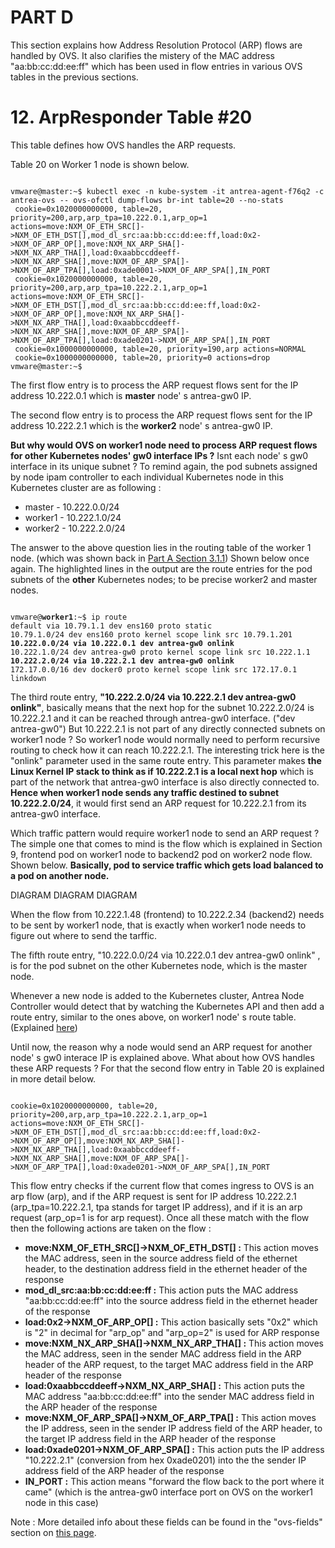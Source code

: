 # PART D

This section explains how Address Resolution Protocol (ARP) flows are handled by OVS. It also clarifies the mistery of the MAC address "aa:bb:cc:dd:ee:ff" which has been used in flow entries in various OVS tables in the previous sections. 

# 12. ArpResponder Table #20

This table defines how OVS handles the ARP requests.

Table 20 on Worker 1 node is shown below.

<pre><code>
vmware@master:~$ kubectl exec -n kube-system -it antrea-agent-f76q2 -c antrea-ovs -- ovs-ofctl dump-flows br-int table=20 --no-stats
 cookie=0x1020000000000, table=20, priority=200,arp,arp_tpa=10.222.0.1,arp_op=1 actions=move:NXM_OF_ETH_SRC[]->NXM_OF_ETH_DST[],mod_dl_src:aa:bb:cc:dd:ee:ff,load:0x2->NXM_OF_ARP_OP[],move:NXM_NX_ARP_SHA[]->NXM_NX_ARP_THA[],load:0xaabbccddeeff->NXM_NX_ARP_SHA[],move:NXM_OF_ARP_SPA[]->NXM_OF_ARP_TPA[],load:0xade0001->NXM_OF_ARP_SPA[],IN_PORT
 cookie=0x1020000000000, table=20, priority=200,arp,arp_tpa=10.222.2.1,arp_op=1 actions=move:NXM_OF_ETH_SRC[]->NXM_OF_ETH_DST[],mod_dl_src:aa:bb:cc:dd:ee:ff,load:0x2->NXM_OF_ARP_OP[],move:NXM_NX_ARP_SHA[]->NXM_NX_ARP_THA[],load:0xaabbccddeeff->NXM_NX_ARP_SHA[],move:NXM_OF_ARP_SPA[]->NXM_OF_ARP_TPA[],load:0xade0201->NXM_OF_ARP_SPA[],IN_PORT
 cookie=0x1000000000000, table=20, priority=190,arp actions=NORMAL
 cookie=0x1000000000000, table=20, priority=0 actions=drop
vmware@master:~$ 
</code></pre>

The first flow entry is to process the ARP request flows sent for the IP address 10.222.0.1 which is **master** node' s antrea-gw0 IP. 

The second flow entry is to process the ARP request flows sent for the IP address 10.222.2.1 which is the **worker2** node' s antrea-gw0 IP. 

**But why would OVS on worker1 node need to process ARP request flows for other Kubernetes nodes' gw0 interface IPs ?** Isnt each node' s gw0 interface in its unique subnet ? To remind again, the pod subnets assigned by node ipam controller to each individual Kubernetes node in this Kubernetes cluster are as following : 

- master - 10.222.0.0/24
- worker1 - 10.222.1.0/24
- worker2 - 10.222.2.0/24

The answer to the above question lies in the routing table of the worker 1 node. (which was shown back in [Part A Section 3.1.1](https://github.com/dumlutimuralp/antrea-packet-walks/tree/master/part_a#311-worker-1)) Shown below once again. The highlighted lines in the output are the route entries for the pod subnets of the **other** Kubernetes nodes; to be precise worker2 and master nodes. 

<pre><code>
vmware@<b>worker1</b>:~$ ip route
default via 10.79.1.1 dev ens160 proto static
10.79.1.0/24 dev ens160 proto kernel scope link src 10.79.1.201
<b>10.222.0.0/24 via 10.222.0.1 dev antrea-gw0 onlink </b>
10.222.1.0/24 dev antrea-gw0 proto kernel scope link src 10.222.1.1
<b>10.222.2.0/24 via 10.222.2.1 dev antrea-gw0 onlink </b>
172.17.0.0/16 dev docker0 proto kernel scope link src 172.17.0.1 linkdown
</code></pre>

The third route entry, **"10.222.2.0/24 via 10.222.2.1 dev antrea-gw0 onlink"**, basically means that the next hop for the subnet 10.222.2.0/24 is 10.222.2.1 and it can be reached through antrea-gw0 interface. ("dev antrea-gw0") But 10.222.2.1 is not part of any directly connected subnets on worker1 node ? So worker1 node would normally need to perform recursive routing to check how it can reach 10.222.2.1. The interesting trick here is the "onlink" parameter used in the same route entry. This parameter makes **the Linux Kernel IP stack to think as if 10.222.2.1 is a local next hop** which is part of the network that antrea-gw0 interface is also directly connected to. **Hence when worker1 node sends any traffic destined to subnet 10.222.2.0/24**, it would first send an ARP request for 10.222.2.1 from its antrea-gw0 interface.

Which traffic pattern would require worker1 node to send an ARP request ? The simple one that comes to mind is the flow which is explained in Section 9, frontend pod on worker1 node to backend2 pod on worker2 node flow. Shown below. **Basically, pod to service traffic which gets load balanced to a pod on another node.** 

DIAGRAM DIAGRAM DIAGRAM

When the flow from 10.222.1.48 (frontend) to 10.222.2.34 (backend2) needs to be sent by worker1 node, that is exactly when worker1 node needs to figure out where to send the tarffic.

The fifth route entry, "10.222.0.0/24 via 10.222.0.1 dev antrea-gw0 onlink" , is for the pod subnet on the other Kubernetes node, which is the master node. 

Whenever a new node is added to the Kubernetes cluster, Antrea Node Controller would detect that by watching the Kubernetes API and then add a route entry, similar to the ones above, on worker1 node' s route table. (Explained [here](https://github.com/vmware-tanzu/antrea/blob/master/docs/architecture.md#antrea-agent))

Until now, the reason why a node would send an ARP request for another node' s gw0 interace IP is explained above. What about how OVS handles these ARP requests ? For that the second flow entry in Table 20 is explained in more detail below.

<pre><code>
cookie=0x1020000000000, table=20, priority=200,arp,arp_tpa=10.222.2.1,arp_op=1 actions=move:NXM_OF_ETH_SRC[]->NXM_OF_ETH_DST[],mod_dl_src:aa:bb:cc:dd:ee:ff,load:0x2->NXM_OF_ARP_OP[],move:NXM_NX_ARP_SHA[]->NXM_NX_ARP_THA[],load:0xaabbccddeeff->NXM_NX_ARP_SHA[],move:NXM_OF_ARP_SPA[]->NXM_OF_ARP_TPA[],load:0xade0201->NXM_OF_ARP_SPA[],IN_PORT
</code></pre>

This flow entry checks if the current flow that comes ingress to OVS is an arp flow (arp), and if the ARP request is sent for IP address 10.222.2.1 (arp_tpa=10.222.2.1, tpa stands for target IP address), and if it is an arp request (arp_op=1 is for arp request). Once all these match with the flow then the following actions are taken on the flow : 

* <b>move:NXM_OF_ETH_SRC[]->NXM_OF_ETH_DST[] :</b> This action moves the MAC address, seen in the source address field of the ethernet header, to the destination address field in the ethernet header of the response
* <b>mod_dl_src:aa:bb:cc:dd:ee:ff :</b> This action puts the MAC address "aa:bb:cc:dd:ee:ff" into the source address field in the ethernet header of the response
* <b>load:0x2->NXM_OF_ARP_OP[] :</b> This action basically sets "0x2" which is "2" in decimal for "arp_op" and "arp_op=2" is used for ARP response
* <b>move:NXM_NX_ARP_SHA[]->NXM_NX_ARP_THA[] :</b> This action moves the MAC address, seen in the sender MAC address field in the ARP header of the ARP request, to the target MAC address field in the ARP header of the response 
* <b>load:0xaabbccddeeff->NXM_NX_ARP_SHA[] :</b> This action puts the MAC address "aa:bb:cc:dd:ee:ff" into the sender MAC address field in the ARP header of the response
* <b>move:NXM_OF_ARP_SPA[]->NXM_OF_ARP_TPA[] :</b> This action moves the IP address, seen in the sender IP address field of the ARP header, to the target IP address field in the ARP header of the response 
* <b>load:0xade0201->NXM_OF_ARP_SPA[] :</b> This action puts the IP address "10.222.2.1" (conversion from hex 0xade0201) into the the sender IP address field of the ARP header of the response 
* <b>IN_PORT :</b> This action means "forward the flow back to the port where it came" (which is the antrea-gw0 interface port on OVS on the worker1 node in this case)

Note : More detailed info about these fields can be found in the "ovs-fields" section on [this page](https://docs.openvswitch.org/en/latest/ref/?highlight=fields#man-pages).
